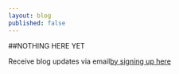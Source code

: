 ```yaml
---
layout: blog
published: false
---
```

##NOTHING HERE YET

Receive blog updates via email[by signing up here](http://eepurl.com/cSDdRr)